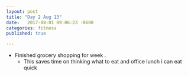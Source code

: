 ```yaml
---
layout: post
title: "Day 2 Aug 13"
date:   2017-08-01 09:06:23 -0600
categories: fitness
published: true

---
```


* Finished grocery shopping for week .
    * This saves time on thinking what to eat and office lunch i can eat quick

     